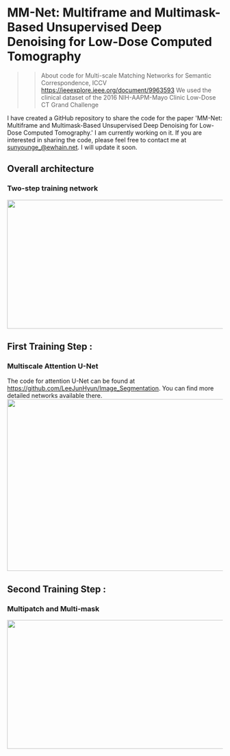 # MM-Net: Multiframe and Multimask-Based Unsupervised Deep Denoising for Low-Dose Computed Tomography
>> About
code for Multi-scale Matching Networks for Semantic Correspondence, ICCV
>> https://ieeexplore.ieee.org/document/9963593
We used the clinical dataset of the 2016 NIH-AAPM-Mayo Clinic Low-Dose CT Grand Challenge

I have created a GitHub repository to share the code for the paper 'MM-Net: Multiframe and Multimask-Based Unsupervised Deep Denoising for Low-Dose Computed Tomography.' I am currently working on it. 
If you are interested in sharing the code, please feel free to contact me at sunyounge_@ewhain.net. I will update it soon.
## Overall architecture
### Two-step training network 
<img src="https://github.com/sunyoungIT/MM-Net/assets/51948046/73c2d380-6998-409b-bf4e-28bf84ac46da" width="600" height="300"/>

## First Training Step :
### Multiscale Attention U-Net 
The code for attention U-Net can be found at https://github.com/LeeJunHyun/Image_Segmentation. You can find more detailed networks available there. 
<img src="https://github.com/sunyoungIT/MM-Net/assets/51948046/f2632b7c-1b0d-4841-b306-6a7acab1b784" width="700" height="400"/>

## Second Training Step :
### Multipatch and Multi-mask 
<img src="https://github.com/sunyoungIT/MM-Net/assets/51948046/e43a6036-6dbd-4473-aef4-de1aaa3f40f9" width="900" height="300"/>
